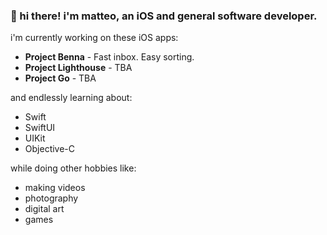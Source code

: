 ### 👋 hi there! i'm matteo, an iOS and general software developer.

i'm currently working on these iOS apps:

- **Project Benna** - Fast inbox. Easy sorting.
- **Project Lighthouse** - TBA
- **Project Go** - TBA

and endlessly learning about:

- Swift
- SwiftUI
- UIKit
- Objective-C

while doing other hobbies like:
- making videos
- photography
- digital art
- games
